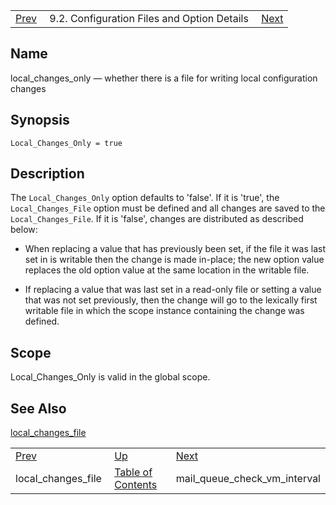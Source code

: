 |     |     |     |
| --- | --- | --- |
| [Prev](conf.ref.local_changes_file)  | 9.2. Configuration Files and Option Details |  [Next](conf.ref.mail_queue_check_vm_interval.php) |

<a name="conf.ref.local_changes_only"></a>
## Name

local_changes_only — whether there is a file for writing local configuration changes

## Synopsis

`Local_Changes_Only = true`

<a name="idp10046864"></a>
## Description

The `Local_Changes_Only` option defaults to 'false'. If it is 'true', the `Local_Changes_File` option must be defined and all changes are saved to the `Local_Changes_File`. If it is 'false', changes are distributed as described below:

*   When replacing a value that has previously been set, if the file it was last set in is writable then the change is made in-place; the new option value replaces the old option value at the same location in the writable file.

*   If replacing a value that was last set in a read-only file or setting a value that was not set previously, then the change will go to the lexically first writable file in which the scope instance containing the change was defined.

<a name="idp10052816"></a>
## Scope

Local_Changes_Only is valid in the global scope.

<a name="idp10054464"></a>
## See Also

[local_changes_file](conf.ref.local_changes_file "local_changes_file")

|     |     |     |
| --- | --- | --- |
| [Prev](conf.ref.local_changes_file)  | [Up](conf.ref.files.php) |  [Next](conf.ref.mail_queue_check_vm_interval.php) |
| local_changes_file  | [Table of Contents](index) |  mail_queue_check_vm_interval |
